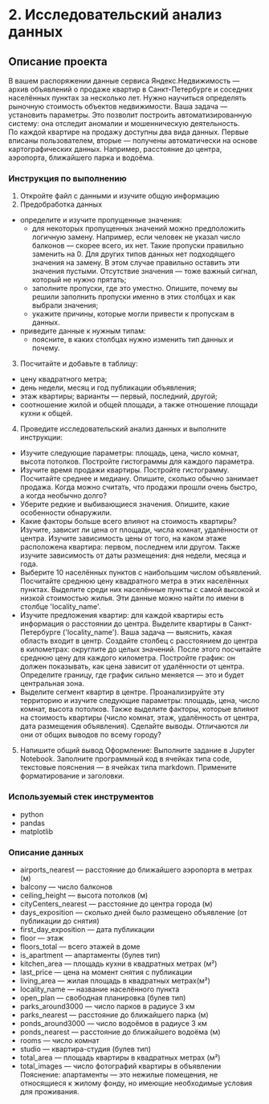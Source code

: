 # 2. Исследовательский анализ данных

## Описание проекта
В вашем распоряжении данные сервиса Яндекс.Недвижимость — архив объявлений о продаже квартир в Санкт-Петербурге и соседних населённых пунктах за несколько лет. Нужно научиться определять рыночную стоимость объектов недвижимости. Ваша задача — установить параметры. Это позволит построить автоматизированную систему: она отследит аномалии и мошенническую деятельность.  
По каждой квартире на продажу доступны два вида данных. Первые вписаны пользователем, вторые — получены автоматически на основе картографических данных. Например, расстояние до центра, аэропорта, ближайшего парка и водоёма. 

### Инструкция по выполнению

1. Откройте файл с данными и изучите общую информацию
2. Предобработка данных
- определите и изучите пропущенные значения:
    - для некоторых пропущенных значений можно предположить логичную замену. Например, если человек не указал число балконов — скорее всего, их нет. Такие пропуски правильно заменить на 0. Для других типов данных нет подходящего значения на замену. В этом случае правильно оставить эти значения пустыми. Отсутствие значения — тоже важный сигнал, который не нужно прятать;
    - заполните пропуски, где это уместно. Опишите, почему вы решили заполнить пропуски именно в этих столбцах и как выбрали значения;
    - укажите причины, которые могли привести к пропускам в данных.
- приведите данные к нужным типам:
    - поясните, в каких столбцах нужно изменить тип данных и почему.

3. Посчитайте и добавьте в таблицу:
- цену квадратного метра;
- день недели, месяц и год публикации объявления;
- этаж квартиры; варианты — первый, последний, другой;
- соотношение жилой и общей площади, а также отношение площади кухни к общей.
4. Проведите исследовательский анализ данных и выполните инструкции:
- Изучите следующие параметры: площадь, цена, число комнат, высота потолков. Постройте гистограммы для каждого параметра.
- Изучите время продажи квартиры. Постройте гистограмму. Посчитайте среднее и медиану. Опишите, сколько обычно занимает продажа. Когда можно считать, что продажи прошли очень быстро, а когда необычно долго?
- Уберите редкие и выбивающиеся значения. Опишите, какие особенности обнаружили.
- Какие факторы больше всего влияют на стоимость квартиры? Изучите, зависит ли цена от площади, числа комнат, удалённости от центра. Изучите зависимость цены от того, на каком этаже расположена квартира: первом, последнем или другом. Также изучите зависимость от даты размещения: дня недели, месяца и года.
- Выберите 10 населённых пунктов с наибольшим числом объявлений. Посчитайте среднюю цену квадратного метра в этих населённых пунктах. Выделите среди них населённые пункты с самой высокой и низкой стоимостью жилья. Эти данные можно найти по имени в столбце 'locality_name'.
- Изучите предложения квартир: для каждой квартиры есть информация о расстоянии до центра. Выделите квартиры в Санкт-Петербурге ('locality_name'). Ваша задача — выяснить, какая область входит в центр. Создайте столбец с расстоянием до центра в километрах: округлите до целых значений. После этого посчитайте среднюю цену для каждого километра. Постройте график: он должен показывать, как цена зависит от удалённости от центра. Определите границу, где график сильно меняется — это и будет центральная зона.
- Выделите сегмент квартир в центре. Проанализируйте эту территорию и изучите следующие параметры: площадь, цена, число комнат, высота потолков. Также выделите факторы, которые влияют на стоимость квартиры (число комнат, этаж, удалённость от центра, дата размещения объявления). Сделайте выводы. Отличаются ли они от общих выводов по всему городу?

5. Напишите общий вывод
Оформление: Выполните задание в Jupyter Notebook. Заполните программный код в ячейках типа code, текстовые пояснения — в ячейках типа markdown. Примените форматирование и заголовки.

### Используемый стек инструментов

- python
- pandas
- matplotlib

### Описание данных
- airports_nearest — расстояние до ближайшего аэропорта в метрах (м)
- balcony — число балконов
- ceiling_height — высота потолков (м)
- cityCenters_nearest — расстояние до центра города (м)
- days_exposition — сколько дней было размещено объявление (от публикации до снятия)
- first_day_exposition — дата публикации
- floor — этаж
- floors_total — всего этажей в доме
- is_apartment — апартаменты (булев тип)
- kitchen_area — площадь кухни в квадратных метрах (м²)
- last_price — цена на момент снятия с публикации
- living_area — жилая площадь в квадратных метрах(м²)
- locality_name — название населённого пункта
- open_plan — свободная планировка (булев тип)
- parks_around3000 — число парков в радиусе 3 км
- parks_nearest — расстояние до ближайшего парка (м)
- ponds_around3000 — число водоёмов в радиусе 3 км
- ponds_nearest — расстояние до ближайшего водоёма (м)
- rooms — число комнат
- studio — квартира-студия (булев тип)
- total_area — площадь квартиры в квадратных метрах (м²)
- total_images — число фотографий квартиры в объявлении
Пояснение: апартаменты — это нежилые помещения, не относящиеся к жилому фонду, но имеющие необходимые условия для проживания.